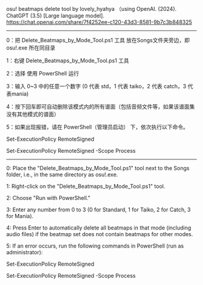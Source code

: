 osu! beatmaps delete tool by lovely_hyahya （using OpenAI. (2024). ChatGPT (3.5) [Large language model]. https://chat.openai.com/share/7f4252ee-c120-43d3-8581-9b7c3b848325

-------------------------------------------------------------------------------------

0：把 Delete_Beatmaps_by_Mode_Tool.ps1 工具 放在Songs文件夹旁边，即 osu!.exe 所在同目录

1：右键 Delete_Beatmaps_by_Mode_Tool.ps1 工具

2：选择 使用 PowerShell 运行

3：输入 0~3 中的任意一个数字 (0 代表 std，1 代表 taiko，2 代表 catch，3 代表mania)

4：按下回车即可自动删除该模式内的所有谱面（包括音频文件等，如果该谱面集没有其他模式的谱面）

5：如果出现报错，请在 PowerShell（管理员启动） 下，依次执行以下命令。

Set-ExecutionPolicy RemoteSigned

Set-ExecutionPolicy RemoteSigned -Scope Process

-------------------------------------------------------------------------------------

0: Place the "Delete_Beatmaps_by_Mode_Tool.ps1" tool next to the Songs folder, i.e., in the same directory as osu!.exe.

1: Right-click on the "Delete_Beatmaps_by_Mode_Tool.ps1" tool.

2: Choose "Run with PowerShell."

3: Enter any number from 0 to 3 (0 for Standard, 1 for Taiko, 2 for Catch, 3 for Mania).

4: Press Enter to automatically delete all beatmaps in that mode (including audio files) if the beatmap set does not contain beatmaps for other modes.

5: If an error occurs, run the following commands in PowerShell (run as administrator):

Set-ExecutionPolicy RemoteSigned

Set-ExecutionPolicy RemoteSigned -Scope Process

